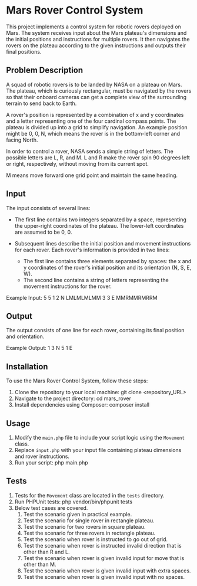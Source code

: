 # Mars Rover Control System

This project implements a control system for robotic rovers deployed on Mars. The system receives input about the Mars plateau's dimensions and the initial positions and instructions for multiple rovers. It then navigates the rovers on the plateau according to the given instructions and outputs their final positions.

## Problem Description

A squad of robotic rovers is to be landed by NASA on a plateau on Mars. The plateau, which is curiously rectangular, must be navigated by the rovers so that their onboard cameras can get a complete view of the surrounding terrain to send back to Earth.

A rover's position is represented by a combination of x and y coordinates and a letter representing one of the four cardinal compass points. The plateau is divided up into a grid to simplify navigation. An example position might be 0, 0, N, which means the rover is in the bottom-left corner and facing North.

In order to control a rover, NASA sends a simple string of letters. The possible letters are L, R, and M. L and R make the rover spin 90 degrees left or right, respectively, without moving from its current spot.

M means move forward one grid point and maintain the same heading.

## Input

The input consists of several lines:

- The first line contains two integers separated by a space, representing the upper-right coordinates of the plateau. The lower-left coordinates are assumed to be 0, 0.

- Subsequent lines describe the initial position and movement instructions for each rover. Each rover's information is provided in two lines:
    - The first line contains three elements separated by spaces: the x and y coordinates of the rover's initial position and its orientation (N, S, E, W).
    - The second line contains a string of letters representing the movement instructions for the rover.

Example Input:
5 5
1 2 N
LMLMLMLMM
3 3 E
MMRMMRMRRM

## Output

The output consists of one line for each rover, containing its final position and orientation.

Example Output:
1 3 N
5 1 E

## Installation

To use the Mars Rover Control System, follow these steps:

1. Clone the repository to your local machine:
   git clone <repository_URL>
2. Navigate to the project directory:
   cd mars_rover
3. Install dependencies using Composer:
   composer install

## Usage
1. Modify the `main.php` file to include your script logic using the `Movement` class.
2. Replace `input.php` with your input file containing plateau dimensions and rover instructions.
3. Run your script:
   php main.php

## Tests
1. Tests for the `Movement` class are located in the `tests` directory.
2. Run PHPUnit tests:
   php vendor/bin/phpunit tests
3. Below test cases are covered.
   1. Test the scenario given in practical example.
   2. Test the scenario for single rover in rectangle plateau.
   3. Test the scenario for two rovers in square plateau.
   4. Test the scenario for three rovers in rectangle plateau.
   5. Test the scenario when rover is instructed to go out of grid.
   6. Test the scenario when rover is instructed invalid direction that is other than R and L.
   7. Test the scenario when rover is given invalid input for move that is other than M.
   8. Test the scenario when rover is given invalid input with extra spaces.
   9. Test the scenario when rover is given invalid input with no spaces.